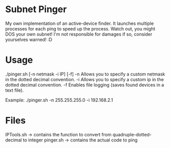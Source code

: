 # Subnet Pinger
 My own implementation of an active-device finder.
 It launches multiple processes for each ping to speed up the process.
 Watch out, you might DOS your own subnet! I'm not responsible for damages if so, consider yourselves warned! :D

# Usage
./pinger.sh [-n netmask -i IP] [-f]
 -n Allows you to specify a custom netmask in the dotted decimal convention.
 -i Allows you to specify a custom ip in the dotted decimal convention.
 -f Enables file logging (saves found devices in a text file).

Example:
./pinger.sh -n 255.255.255.0 -i 192.168.2.1


# Files
IPTools.sh -> contains the function to convert from quadruple-dotted-decimal to integer
pinger.sh -> contains the actual code to ping
